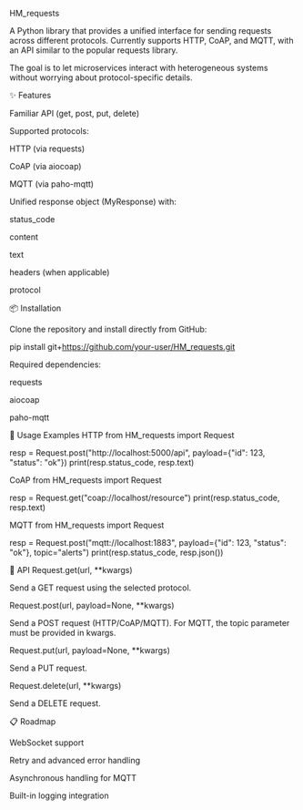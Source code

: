 HM_requests

A Python library that provides a unified interface for sending requests across different protocols.
Currently supports HTTP, CoAP, and MQTT, with an API similar to the popular requests library.

The goal is to let microservices interact with heterogeneous systems without worrying about protocol-specific details.

✨ Features

Familiar API (get, post, put, delete)

Supported protocols:

HTTP (via requests)

CoAP (via aiocoap)

MQTT (via paho-mqtt)

Unified response object (MyResponse) with:

status_code

content

text

headers (when applicable)

protocol

📦 Installation

Clone the repository and install directly from GitHub:

pip install git+https://github.com/your-user/HM_requests.git


Required dependencies:

requests

aiocoap

paho-mqtt

🚀 Usage Examples
HTTP
from HM_requests import Request

resp = Request.post("http://localhost:5000/api", payload={"id": 123, "status": "ok"})
print(resp.status_code, resp.text)

CoAP
from HM_requests import Request

resp = Request.get("coap://localhost/resource")
print(resp.status_code, resp.text)

MQTT
from HM_requests import Request

resp = Request.post("mqtt://localhost:1883", payload={"id": 123, "status": "ok"}, topic="alerts")
print(resp.status_code, resp.json())

📖 API
Request.get(url, **kwargs)

Send a GET request using the selected protocol.

Request.post(url, payload=None, **kwargs)

Send a POST request (HTTP/CoAP/MQTT).
For MQTT, the topic parameter must be provided in kwargs.

Request.put(url, payload=None, **kwargs)

Send a PUT request.

Request.delete(url, **kwargs)

Send a DELETE request.

📋 Roadmap

WebSocket support

Retry and advanced error handling

Asynchronous handling for MQTT

Built-in logging integration